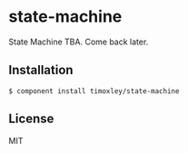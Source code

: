 
# state-machine

  State Machine TBA. Come back later.

## Installation

    $ component install timoxley/state-machine

## License

  MIT
